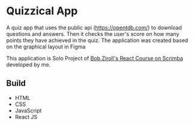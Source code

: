 #  Quizzical App 

A quiz app that uses the public api (https://opentdb.com/) to download questions and answers. Then it checks the user's score on how many points they have achieved in the quiz. The application was created based on the graphical layout in Figma

This application is Solo Project of [Bob Ziroll's React Course on Scrimba](https://scrimba.com/learn/learnreact) developed by me.
## Build 

- HTML 
- CSS 
- JavaScript
- React JS
